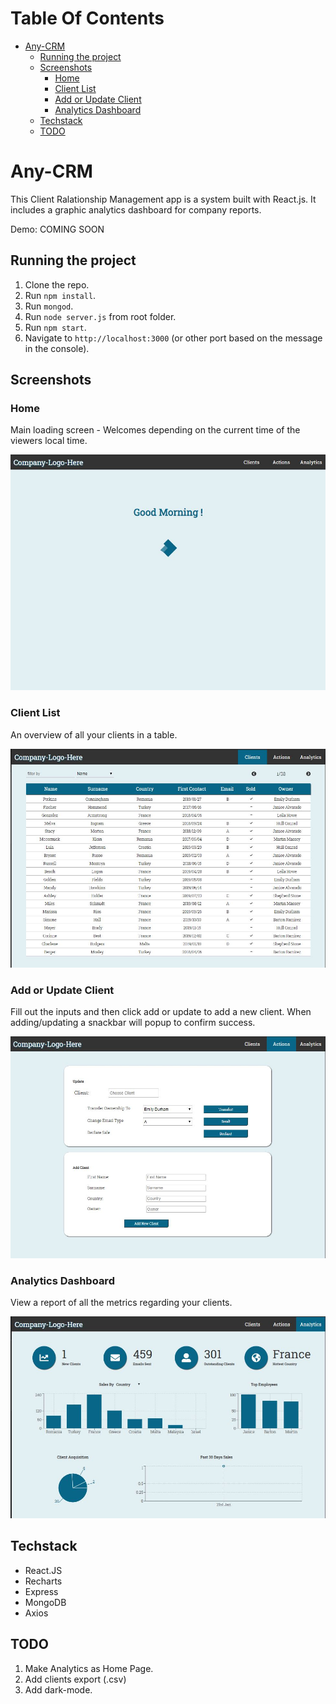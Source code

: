 # Table Of Contents

- [Any-CRM](#any-crm)
  - [Running the project](#running-the-project)
  - [Screenshots](#screenshots)
    - [Home](#select-user)
    - [Client List](#client-list)
    - [Add or Update Client](#add-or-update-clients)
    - [ Analytics Dashboard](#analytics-dashboard)
  - [Techstack](#tech-stack)
  - [TODO](#todo)

# Any-CRM

This Client Ralationship Management app is a system built with React.js. It includes a graphic analytics dashboard for company reports.

Demo: COMING SOON

## Running the project

1. Clone the repo.
2. Run `npm install`.
3. Run `mongod`.
4. Run `node server.js` from root folder.
5. Run `npm start`.
6. Navigate to `http://localhost:3000` (or other port based on the message in the console).

## Screenshots

### Home

Main loading screen - Welcomes depending on the current time of the viewers local time.

<img align="center"><img src="assets/home.JPG" width="600" />

### Client List

An overview of all your clients in a table.

<img align="center"><img src="assets/Clients.JPG" width="600" />

### Add or Update Client

Fill out the inputs and then click add or update to add a new client. When adding/updating a snackbar will popup to confirm success.

<img align="center"><img src="assets/Actions.JPG" width="600" />

### Analytics Dashboard

View a report of all the metrics regarding your clients.

<img align="center"><img src="assets/Analytics.JPG" width="600" />

## Techstack
- React.JS
- Recharts
- Express
- MongoDB
- Axios

## TODO

1. Make Analytics as Home Page.
2. Add clients export (.csv)
3. Add dark-mode.
